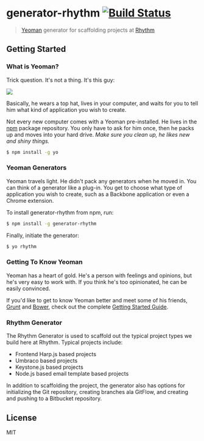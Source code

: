 # generator-rhythm [![Build Status](https://secure.travis-ci.org/rhythmagency/generator-rhythm.png?branch=master)](https://travis-ci.org/rhythmagency/generator-rhythm)

> [Yeoman](http://yeoman.io) generator for scaffolding projects at [Rhythm](http://rhythmagency.com)


## Getting Started

### What is Yeoman?

Trick question. It's not a thing. It's this guy:

![](http://i.imgur.com/JHaAlBJ.png)

Basically, he wears a top hat, lives in your computer, and waits for you to tell him what kind of application you wish to create.

Not every new computer comes with a Yeoman pre-installed. He lives in the [npm](https://npmjs.org) package repository. You only have to ask for him once, then he packs up and moves into your hard drive. *Make sure you clean up, he likes new and shiny things.*

```bash
$ npm install -g yo
```

### Yeoman Generators

Yeoman travels light. He didn't pack any generators when he moved in. You can think of a generator like a plug-in. You get to choose what type of application you wish to create, such as a Backbone application or even a Chrome extension.

To install generator-rhythm from npm, run:

```bash
$ npm install -g generator-rhythm
```

Finally, initiate the generator:

```bash
$ yo rhythm
```

### Getting To Know Yeoman

Yeoman has a heart of gold. He's a person with feelings and opinions, but he's very easy to work with. If you think he's too opinionated, he can be easily convinced.

If you'd like to get to know Yeoman better and meet some of his friends, [Grunt](http://gruntjs.com) and [Bower](http://bower.io), check out the complete [Getting Started Guide](https://github.com/yeoman/yeoman/wiki/Getting-Started).

### Rhythm Generator

The Rhythm Generator is used to scaffold out the typical project types we build here at Rhythm. Typical projects include:

* Frontend Harp.js based projects
* Umbraco based projects
* Keystone.js based projects
* Node.js based email template based projects

In addition to scaffolding the project, the generator also has options for initializing the Git repository, creating branches ala GitFlow, and creating and pushing to a Bitbucket repository.


## License

MIT

